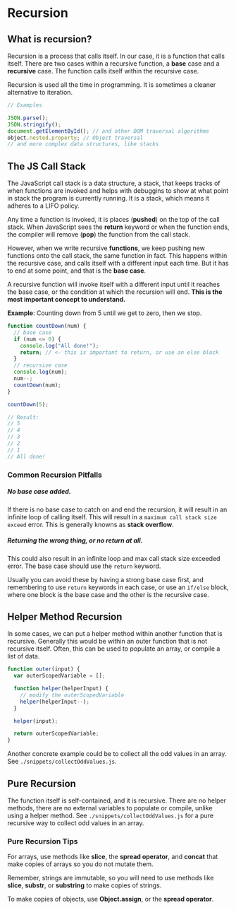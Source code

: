 # Recursion

## What is recursion?

Recursion is a process that calls itself. In our case, it is a function that calls itself. There are two cases within a recursive function, a **base** case and a **recursive** case. The function calls itself within the recursive case.

Recursion is used all the time in programming. It is sometimes a cleaner alternative to iteration.

```js
// Examples

JSON.parse();
JSON.stringify();
document.getElementById(); // and other DOM traversal algorithms
object.nested.property; // Object traversal
// and more complex data structures, like stacks
```

## The JS Call Stack

The JavaScript call stack is a data structure, a stack, that keeps tracks of when functions are invoked and helps with debuggins to show at what point in stack the program is currently running. It is a stack, which means it adheres to a LIFO policy.

Any time a function is invoked, it is places (**pushed**) on the top of the call stack. When JavaScript sees the **return** keyword or when the function ends, the compiler will remove (**pop**) the function from the call stack.

However, when we write recursive **functions**, we keep pushing new functions onto the call stack, the same function in fact. This happens within the recursive case, and calls itself with a different input each time. But it has to end at some point, and that is the **base case**.

A recursive function will invoke itself with a different input until it reaches the base case, or the condition at which the recursion will end. **This is the most important concept to understand.**

**Example**:
Counting down from 5 until we get to zero, then we stop.

```js
function countDown(num) {
  // base case
  if (num <= 0) {
    console.log("All done!");
    return; // <- this is important to return, or use an else block
  }
  // recursive case
  console.log(num);
  num--;
  countDown(num);
}

countDown(5);

// Result:
// 5
// 4
// 3
// 2
// 1
// All done!
```

### Common Recursion Pitfalls

##### No base case added.

If there is no base case to catch on and end the recursion, it will result in an infinite loop of calling itself. This will result in a `maximum call stack size exceed` error. This is generally knowns as **stack overflow**.

##### Returning the wrong thing, or no return at all.

This could also result in an infinite loop and max call stack size exceeded error. The base case should use the `return` keyword.

Usually you can avoid these by having a strong base case first, and remembering to use `return` keywords in each case, or use an `if/else` block, where one block is the base case and the other is the recursive case.

## Helper Method Recursion

In some cases, we can put a helper method within another function that is recursive. Generally this would be within an outer function that is not recursive itself. Often, this can be used to populate an array, or compile a list of data.

```js
function outer(input) {
  var outerScopedVariable = [];

  function helper(helperInput) {
    // modify the outerScopedVariable
    helper(helperInput--);
  }

  helper(input);

  return outerScopedVariable;
}
```

Another concrete example could be to collect all the odd values in an array. See `./snippets/collectOddValues.js`.

## Pure Recursion

The function itself is self-contained, and it is recursive. There are no helper methods, there are no external variables to populate or compile, unlike using a helper method. See `./snippets/collectOddValues.js` for a pure recursive way to collect odd values in an array.

### Pure Recursion Tips

For arrays, use methods like **slice**, the **spread operator**, and **concat** that make copies of arrays so you do not mutate them.

Remember, strings are immutable, so you will need to use methods like **slice**, **substr**, or **substring** to make copies of strings.

To make copies of objects, use **Object.assign**, or the **spread operator**.
